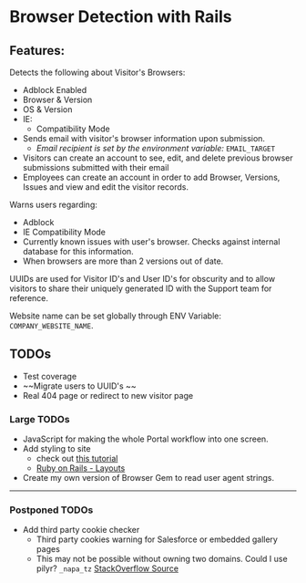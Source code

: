 # Browser Detection with Rails

## Features:
Detects the following about Visitor's Browsers:
- Adblock Enabled
- Browser & Version
- OS & Version
- IE:
    - Compatibility Mode
- Sends email with visitor's browser information upon submission.
    - _Email recipient is set by the environment variable:_ `EMAIL_TARGET`
- Visitors can create an account to see, edit, and delete previous browser submissions submitted with their email
- Employees can create an account in order to add Browser, Versions, Issues and view and edit the visitor records.

Warns users regarding:
- Adblock
- IE Compatibility Mode
- Currently known issues with user's browser. Checks against internal database for this information.
- When browsers are more than 2 versions out of date.

UUIDs are used for Visitor ID's and User ID's for obscurity and to allow visitors to share their uniquely generated ID with the Support team for reference.

Website name can be set globally through ENV Variable: `COMPANY_WEBSITE_NAME`.

## TODOs
- Test coverage
- ~~Migrate users to UUID's ~~
- Real 404 page or redirect to new visitor page

### Large TODOs
- JavaScript for making the whole Portal workflow into one screen.
- Add styling to site
    - check out [this tutorial](https://www.railstutorial.org/book/rails_flavored_ruby#cha-rails_flavored_ruby)
    - [Ruby on Rails - Layouts](https://www.tutorialspoint.com/ruby-on-rails/rails-layouts.htm)
- Create my own version of Browser Gem to read user agent strings.
    
---

### Postponed TODOs
- Add third party cookie checker
    - Third party cookies warning for Salesforce or embedded gallery pages
    - This may not be possible without owning two domains. Could I use pilyr? `_napa_tz` [StackOverflow Source](https://stackoverflow.com/questions/3550790/check-if-third-party-cookies-are-enabled)